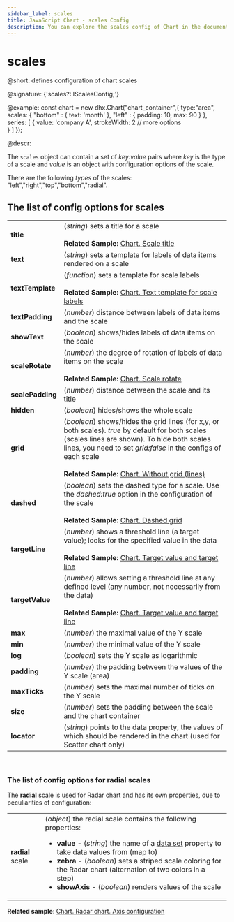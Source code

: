 ```yaml
---
sidebar_label: scales
title: JavaScript Chart - scales Config 
description: You can explore the scales config of Chart in the documentation of the DHTMLX JavaScript UI library. Browse developer guides and API reference, try out code examples and live demos, and download a free 30-day evaluation version of DHTMLX Suite 7.
---
```


# scales

@short: defines configuration of chart scales

@signature: {'scales?: IScalesConfig;'}

@example:
const chart = new dhx.Chart("chart_container",{
    type:"area",
    scales: {
    	"bottom" : {
    		text: 'month'
    	},
    	"left" : {
    		padding: 10,
    		max: 90
    	}
    },
    series: [
        {
           value: 'company A',
           strokeWidth: 2
           // more options   
        }
    ]
});

@descr:

The `scales` object can contain a set of *key:value* pairs where *key* is the type of a scale and *value* is an object with configuration options of the scale.

There are the following *types* of the scales: "left","right","top","bottom","radial".

## The list of config options for scales

<table>
	<tbody>
        <tr>
			<td><b>title</b></td>
			<td>(<i>string</i>) sets a title for a scale <br/>
			<br><b>Related Sample: </b><a href="https://snippet.dhtmlx.com/5ir00fer" target="_blank">Chart. Scale title</a>
			</td>
		</tr>
		<tr>
			<td><b>text</b></td>
			<td>(<i>string</i>) sets a template for labels of data items rendered on a scale</td>
		</tr>
		<tr>
			<td><b>textTemplate</b></td>
			<td>(<i>function</i>) sets a template for scale labels <br/>
			<br><b>Related Sample: </b><a href="https://snippet.dhtmlx.com/nhm3438n" target="_blank">Chart. Text template for scale labels</a>
			</td>
		</tr>
		<tr>
			<td><b>textPadding</b></td>
			<td>(<i>number</i>) distance between labels of data items and the scale</td>
		</tr>
		<tr>
			<td><b>showText</b></td>
			<td>(<i>boolean</i>) shows/hides labels of data items on the scale</td>
		</tr>
		<tr>
			<td><b>scaleRotate</b></td>
			<td>(<i>number</i>) the degree of rotation of labels of data items on the scale <br/>
			<br><b>Related Sample: </b><a href="https://snippet.dhtmlx.com/iw00fgl5" target="_blank">Chart. Scale rotate</a>
			</td>
		</tr>
		<tr>
			<td><b>scalePadding</b></td>
			<td>(<i>number</i>) distance between the scale and its title</td>
		</tr>
		<tr>
			<td><b>hidden</b></td>
			<td>(<i>boolean</i>) hides/shows the whole scale</td>
		</tr>
		<tr>
			<td><b>grid</b></td>
			<td>(<i>boolean</i>) shows/hides the grid lines (for x,y, or both scales). <i>true</i> by default for both scales (scales lines are shown). To hide both scales lines, you need to set <i>grid:false</i> in the configs of each scale <br/> 
			<br><b>Related Sample: </b><a href="https://snippet.dhtmlx.com/leqdx9qr" target="_blank">Chart. Without grid (lines)</a>
			</td>
		</tr>
		<tr>
			<td><b>dashed</b></td>
			<td>(<i>boolean</i>) sets the dashed type for a scale. Use the <i>dashed:true</i> option in the configuration of the scale <br/>
			<br><b>Related Sample: </b><a href="https://snippet.dhtmlx.com/gnj1xc3r" target="_blank">Chart. Dashed grid</a>
			</td>
		</tr>
		<tr>
			<td><b>targetLine</b></td>
			<td>(<i>number</i>) shows a threshold line (a target value); looks for the specified value in the data <br/>
			<br><b>Related Sample: </b><a href="https://snippet.dhtmlx.com/28y4x1zd" target="_blank">Chart. Target value and target line</a>
			</td>
		</tr>
		<tr>
			<td><b>targetValue</b></td>
			<td>(<i>number</i>) allows setting a threshold line at any defined level (any number, not necessarily from the data) <br/>
			<br><b>Related Sample: </b><a href="https://snippet.dhtmlx.com/28y4x1zd" target="_blank">Chart. Target value and target line</a>
			</td>
		</tr>
		<tr>
			<td><b>max</b></td>
			<td>(<i>number</i>) the maximal value of the Y scale</td>
		</tr>
		<tr>
			<td><b>min</b></td>
			<td>(<i>number</i>) the minimal value of the Y scale</td>
		</tr>
		<tr>
			<td><b>log</b></td>
			<td>(<i>boolean</i>) sets the Y scale as logarithmic</td>
		</tr>
		<tr>
			<td><b>padding</b></td>
			<td>(<i>number</i>) the padding between the values of the Y scale (area)</td>
		</tr>
		<tr>
			<td><b>maxTicks</b></td>
			<td>(<i>number</i>) sets the maximal number of ticks on the Y scale</td>
		</tr>
		<tr>
			<td><b>size</b></td>
			<td>(<i>number</i>) sets the padding between the scale and the chart container</td>
		</tr>
		<tr>
			<td><b>locator</b></td>
			<td>(<i>string</i>) points to the data property, the values of which should be rendered in the chart (used for Scatter chart only)</td>
		</tr>
    </tbody>
</table>
<br/>

### The list of config options for radial scales

The **radial** scale is used for Radar chart and has its own properties, due to peculiarities of configuration:

<table>
	<tbody>
       <tr>
			<td><b>radial</b> scale</td>
			<td>(<i>object</i>) the radial scale contains the following properties:
            	<ul>
                	<li><b>value</b> - (<i>string</i>) the name of a <a href="../../data_loading#preparing-data-set">data set</a> property to take data values from (map to)</li>
                    <li><b>zebra</b> - (<i>boolean</i>) sets a striped scale coloring for the Radar chart (alternation of two colors in a step)</li>
                    <li><b>showAxis</b> - (<i>boolean</i>) renders values of the scale</li>
                </ul>
            </td>
		</tr>
    </tbody>
</table>

**Related sample**: [Chart. Radar chart. Axis configuration](https://snippet.dhtmlx.com/yksfvhhl)

[comment]: # (@related: chart/configuration_properties.md#scales)
